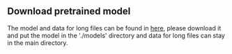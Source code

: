 ## Download pretrained model

The model and data for long files can be found in [here](https://drive.google.com/drive/folders/15ghZ9Gp6MuXxnuljRXfr8G3aeZN25Ud9?usp=drive_link), please download it and put the model in the './models' directory and data for long files can stay in the main directory. 